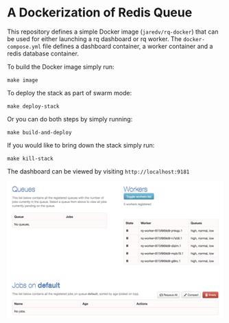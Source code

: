 # A Dockerization of Redis Queue

This repository defines a simple Docker image (`jaredv/rq-docker`) that can be 
used for either launching a rq dashboard or rq worker. The `docker-compose.yml`
file defines a dashboard container, a worker container and a redis database
container.

To build the Docker image simply run:
```
make image
```

To deploy the stack as part of swarm mode:
```
make deploy-stack
```

Or you can do both steps by simply running:
```
make build-and-deploy
```

If you would like to bring down the stack simply run:
```
make kill-stack
```

The dashboard can be viewed by visiting `http://localhost:9181`

![Dashboard Screenshot](screenshots/dashboard.png)
